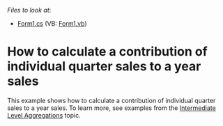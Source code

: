 <!-- default file list -->
*Files to look at*:

* [Form1.cs](./CS/Dashboard_AggrPercentOfTotal/Form1.cs) (VB: [Form1.vb](./VB/Dashboard_AggrPercentOfTotal/Form1.vb))
<!-- default file list end -->
# How to calculate a contribution of individual quarter sales to a year sales


This example shows how to calculate a contribution of individual quarter sales to a year sales. To learn more, see examples from the <a href="https://documentation.devexpress.com/#Dashboard/CustomDocument115870">Intermediate Level Aggregations</a> topic.

<br/>


